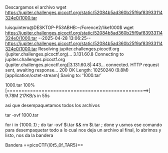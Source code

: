 Descargamos el archivo 
wget https://jupiter.challenges.picoctf.org/static/52084b5ad360b25f9af83933114324e0/1000.tar

luisquintero@DESKTOP-P53ABHB:~/Forence2/like1000$ wget https://jupiter.challenges.picoctf.org/static/52084b5ad360b25f9af83933114324e0/1000.tar
--2025-04-28 13:06:25--  https://jupiter.challenges.picoctf.org/static/52084b5ad360b25f9af83933114324e0/1000.tar
Resolving jupiter.challenges.picoctf.org (jupiter.challenges.picoctf.org)... 3.131.60.8
Connecting to jupiter.challenges.picoctf.org (jupiter.challenges.picoctf.org)|3.131.60.8|:443... connected.
HTTP request sent, awaiting response... 200 OK
Length: 10250240 (9.8M) [application/octet-stream]
Saving to: ‘1000.tar’

1000.tar                      100%[=================================================>]   9.78M   217KB/s    in 55s


asi que desempaquetamos todos los archivos 

tar -xvf 1000.tar

for i in {1000..1} ; do tar -xvf $i.tar && rm $i.tar ; done 
y usmos ese comando para desempaquetar todo
a lo cual nos deja un archivo al final, lo abrimos y listo,
nos da la bandera


Bandera
==picoCTF{l0t5_0f_TAR5}==

